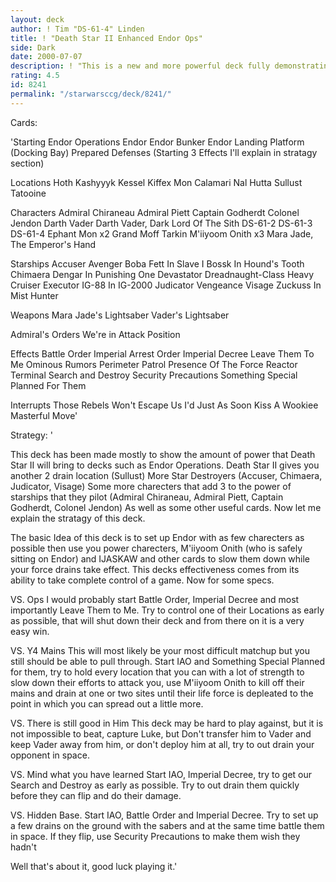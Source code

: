 ```yaml
---
layout: deck
author: ! Tim "DS-61-4" Linden
title: ! "Death Star II Enhanced Endor Ops"
side: Dark
date: 2000-07-07
description: ! "This is a new and more powerful deck fully demonstrating the effect that Death Star II will have on current Deck types"
rating: 4.5
id: 8241
permalink: "/starwarsccg/deck/8241/"
---
```

Cards: 

'Starting
Endor Operations
Endor
Endor Bunker
Endor Landing Platform (Docking Bay)
Prepared Defenses (Starting 3 Effects I'll explain in stratagy section)

Locations
Hoth
Kashyyyk
Kessel
Kiffex
Mon Calamari
Nal Hutta
Sullust
Tatooine

Characters
Admiral Chiraneau
Admiral Piett
Captain Godherdt
Colonel Jendon
Darth Vader
Darth Vader, Dark Lord Of The Sith
DS-61-2
DS-61-3
DS-61-4
Ephant Mon x2
Grand Moff Tarkin
M'iiyoom Onith x3
Mara Jade, The Emperor's Hand

Starships
Accuser
Avenger
Boba Fett In Slave I
Bossk In Hound's Tooth
Chimaera
Dengar In Punishing One
Devastator
Dreadnaught-Class Heavy Cruiser
Executor
IG-88 In IG-2000
Judicator
Vengeance
Visage
Zuckuss In Mist Hunter

Weapons
Mara Jade's Lightsaber
Vader's Lightsaber

Admiral's Orders
We're in Attack Position

Effects
Battle Order
Imperial Arrest Order
Imperial Decree
Leave Them To Me
Ominous Rumors
Perimeter Patrol
Presence Of The Force
Reactor Terminal
Search and Destroy
Security Precautions
Something Special Planned For Them

Interrupts
Those Rebels Won't Escape Us
I'd Just As Soon Kiss A Wookiee
Masterful Move'

Strategy: '

This deck has been made mostly to show the amount of power that Death Star II will bring to decks such as Endor Operations. Death Star II gives you another 2 drain location (Sullust) More Star Destroyers (Accuser, Chimaera, Judicator, Visage) Some more charecters that add 3 to the power of starships that they pilot (Admiral Chiraneau, Admiral Piett, Captain Godherdt, Colonel Jendon) As well as some other useful cards. Now let me explain the stratagy of this deck.

The basic Idea of this deck is to set up Endor with as few charecters as possible then use you power charecters, M'iiyoom Onith (who is safely sitting on Endor) and IJASKAW and other cards to slow them down while your force drains take effect. This decks effectiveness comes from its ability to take complete control of a game. Now for some specs.

VS. Ops I would probably start Battle Order, Imperial Decree and most importantly Leave Them to Me. Try to control one of their Locations as early as possible, that will shut down their deck and from there on it is a very easy win.

VS. Y4 Mains This will most likely be your most difficult matchup but you still should be able to pull through. Start IAO and Something Special Planned for them, try to hold every location that you can with a lot of strength to slow down their efforts to attack you, use M'iiyoom Onith to kill off their mains and drain at one or two sites until their life force is depleated to the point in which you can spread out a little more.

VS. There is still good in Him This deck may be hard to play against, but it is not impossible to beat, capture Luke, but Don't transfer him to Vader and keep Vader away from him, or don't deploy him at all, try to out drain your opponent in space.

VS. Mind what you have learned Start IAO, Imperial Decree, try to get our Search and Destroy as early as possible. Try to out drain them quickly before they can flip and do their damage.

VS. Hidden Base. Start IAO, Battle Order and Imperial Decree. Try to set up a few drains on the ground with the sabers and at the same time battle them in space. If they flip, use Security Precautions to make them wish they hadn't

Well that's about it, good luck playing it.'
